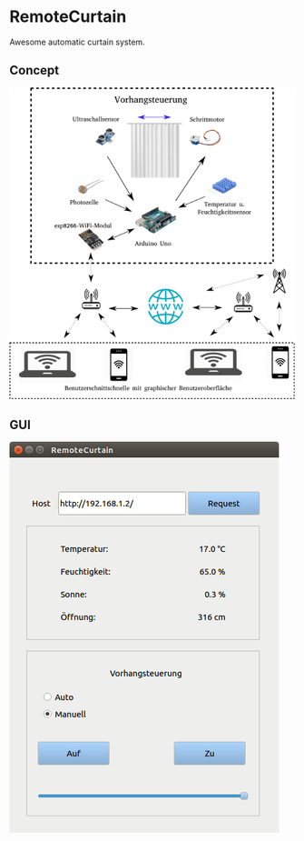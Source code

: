 # RemoteCurtain

Awesome automatic curtain system.

## Concept



![Concept](https://github.com/BebopMarkus/RemoteCurtain/blob/master/doc/img/Vorhangsteuerung.png)




## GUI




![GUI](https://github.com/BebopMarkus/RemoteCurtain/blob/master/doc/img/Bildschirmfoto.png)
